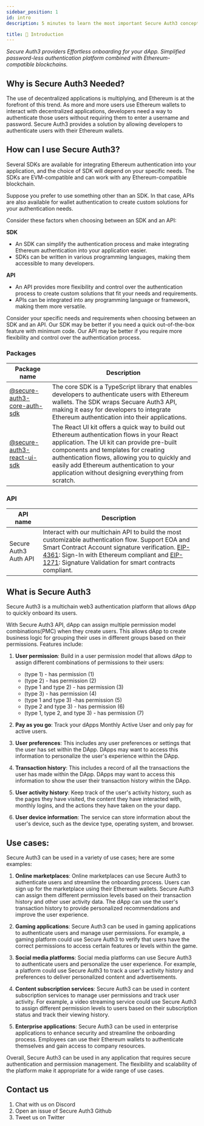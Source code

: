 ```yaml
---
sidebar_position: 1
id: intro
description: 5 minutes to learn the most important Secure Auth3 concepts.

title: 👋 Introduction
---
```



*Secure Auth3 providers Effortless onboarding for your dApp. Simplified password-less authentication platform combined with Ethereum-compatible blockchains.*

## Why is Secure Auth3 Needed?
The use of decentralized applications is multiplying, and Ethereum is at the forefront of this trend. As more and more users use Ethereum wallets to interact with decentralized applications, developers need a way to authenticate those users without requiring them to enter a username and password. Secure Auth3 provides a solution by allowing developers to authenticate users with their Ethereum wallets.

## How can I use Secure Auth3?
Several SDKs are available for integrating Ethereum authentication into your application, and the choice of SDK will depend on your specific needs. The SDKs are EVM-compatible and can work with any Ethereum-compatible blockchain.

Suppose you prefer to use something other than an SDK. In that case, APIs are also available for wallet authentication to create custom solutions for your authentication needs.

Consider these factors when choosing between an SDK and an API:

**SDK**
- An SDK can simplify the authentication process and make integrating Ethereum authentication into your application easier.
- SDKs can be written in various programming languages, making them accessible to many developers.
  
**API**
- An API provides more flexibility and control over the authentication process to create custom solutions that fit your needs and requirements.
- APIs can be integrated into any programming language or framework, making them more versatile.

Consider your specific needs and requirements when choosing between an SDK and an API. Our SDK may be better if you need a quick out-of-the-box feature with minimum code. Our API may be better if you require more flexibility and control over the authentication process.


### Packages
| Package name                                         | Description |
| -----------                                          | ----------- |
| [@secure-auth3-core-auth-sdk](https://github.com/secureauth3)                            | The core SDK is a TypeScript library that enables developers to authenticate users with Ethereum wallets. The SDK wraps Secuare Auth3 API, making it easy for developers to integrate Ethereum authentication into their applications.        |
| [@secure-auth3-react-ui-sdk](https://github.com/secureauth3)       | The React UI kit offers a quick way to build out Ethereum authentication flows in your React application. The UI kit can provide pre-built components and templates for creating authentication flows, allowing you to quickly and easily add Ethereum authentication to your application without designing everything from scratch.       |


### API
| API name      | Description |
| ----------- | ----------- |
| Secure Auth3 Auth API      | Interact with our multichain API to build the most customizable authentication flow. Support EOA and Smart Contract Account signature verification. [EIP-4361](https://eips.ethereum.org/EIPS/eip-4361): Sign-In with Ethereum compliant and [EIP-1271](https://eips.ethereum.org/EIPS/eip-1271): Signature Validation for smart contracts compliant.      |


## What is Secure Auth3
Secure Auth3 is a multichain web3 authentication platform that allows dApp to quickly onboard its users.

With Secure Auth3 API, dApp can assign multiple permission model combinations(PMC) when they create users. This allows dApp to create business logic for grouping their uses in different groups based on their permissions. Features include:

1. **User permission**: Build in a user permission model that allows dApp to assign different combinations of permissions to their users:
   - (type 1) - has permission (1)
   - (type 2) - has permission (2)
   - (type 1 and type 2) - has permission (3)
   - (type 3) - has permission (4)
   - (type 1 and type 3) -has permission (5)
   - (type 2 and type 3) - has permission (6)
   - (type 1, type 2, and type 3) - has permission (7)

2. **Pay as you go**: Track your dApps Monthly Active User and only pay for active users.
3. **User preferences**: This includes any user preferences or settings that the user has set within the DApp. DApps may want to access this information to personalize the user's experience within the DApp.
4. **Transaction history**: This includes a record of all the transactions the user has made within the DApp. DApps may want to access this information to show the user their transaction history within the DApp.
5. **User activity history**: Keep track of the user's activity history, such as the pages they have visited, the content they have interacted with, monthly logins, and the actions they have taken on the your dapp.
6. **User device information**: The service can store information about the user's device, such as the device type, operating system, and browser.

## Use cases:
Secure Auth3 can be used in a variety of use cases; here are some examples:

1. **Online marketplaces**: Online marketplaces can use Secure Auth3 to authenticate users and streamline the onboarding process. Users can sign up for the marketplace using their Ethereum wallets. Secure Auth3 can assign them different permission levels based on their transaction history and other user activity data. The dApp can use the user's transaction history to provide personalized recommendations and improve the user experience. 
   
2. **Gaming applications**: Secure Auth3 can be used in gaming applications to authenticate users and manage user permissions. For example, a gaming platform could use Secure Auth3 to verify that users have the correct permissions to access certain features or levels within the game.

3. **Social media platforms**: Social media platforms can use Secure Auth3 to authenticate users and personalize the user experience. For example, a platform could use Secure Auth3 to track a user's activity history and preferences to deliver personalized content and advertisements.
   
4. **Content subscription services**: Secure Auth3 can be used in content subscription services to manage user permissions and track user activity. For example, a video streaming service could use Secure Auth3 to assign different permission levels to users based on their subscription status and track their viewing history.
   
5. **Enterprise applications**: Secure Auth3 can be used in enterprise applications to enhance security and streamline the onboarding process. Employees can use their Ethereum wallets to authenticate themselves and gain access to company resources.

Overall, Secure Auth3 can be used in any application that requires secure authentication and permission management. The flexibility and scalability of the platform make it appropriate for a wide range of use cases.


## Contact us
1. Chat with us on Discord
2. Open an issue of Secure Auth3 Github
3. Tweet us on Twitter

